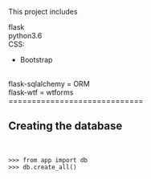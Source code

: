 
This project includes

flask <br>
python3.6 <br>
CSS:
- Bootstrap
<br>
flask-sqlalchemy = ORM <br>
flask-wtf = wtforms <br>
============================= <br>
<h2>Creating the database</h2> <br>

```
>>> from app import db
>>> db.create_all()
```
